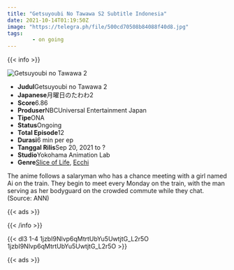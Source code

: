 ```yaml
---
title: "Getsuyoubi No Tawawa S2 Subtitle Indonesia"
date: 2021-10-14T01:19:50Z
image: "https://telegra.ph/file/500cd70508b84088f40d8.jpg"
tags:
        - on going
---
```


{{< info >}}

<div class="aniFilz">
  <img alt="Getsuyoubi no Tawawa 2" class="aniMage" src="https://cdn.myanimelist.net/images/anime/1370/117813.jpg" title="Getsuyoubi no Tawawa 2">
  <div class="aniInfo">
    <ul>
      <li><b>Judul</b><span>Getsuyoubi no Tawawa 2</span></li>
      <li><b>Japanese</b><span>月曜日のたわわ2</span></li>
      <li><b>Score</b><span>6.86</span></li>
      <li><b>Produser</b><span>NBCUniversal Entertainment Japan</span></li>
      <li><b>Tipe</b><span>ONA</span></li>
      <li><b>Status</b><span>Ongoing</span></li>
      <li><b>Total Episode</b><span>12</span></li>
      <li><b>Durasi</b><span>6 min per ep</span></li>
      <li><b>Tanggal Rilis</b><span>Sep 20, 2021 to ?</span></li>
      <li><b>Studio</b><span>Yokohama Animation Lab</span></li>
      <li><b>Genre</b><span><a href="/search/label/Slice of Life" title="Slice of Life">Slice of Life</a>, <a href="/search/label/Ecchi" title="Ecchi">Ecchi</a></span></li>
    </ul>
  </div>
  <div class="aniSinoc">
    <p>The anime follows a salaryman who has a chance meeting with a girl named Ai on the train. They begin to meet every Monday on the train, with the man serving as her bodyguard on the crowded commute while they chat. (Source: ANN)</p>
  </div>
</div>

{{< ads >}}


{{< /info >}}

{{< dl3 1-4 1jzbI9Nlvp6qMtrtUbYu5UwtjtG_L2r5O 1jzbI9Nlvp6qMtrtUbYu5UwtjtG_L2r5O >}}

{{< ads >}}
